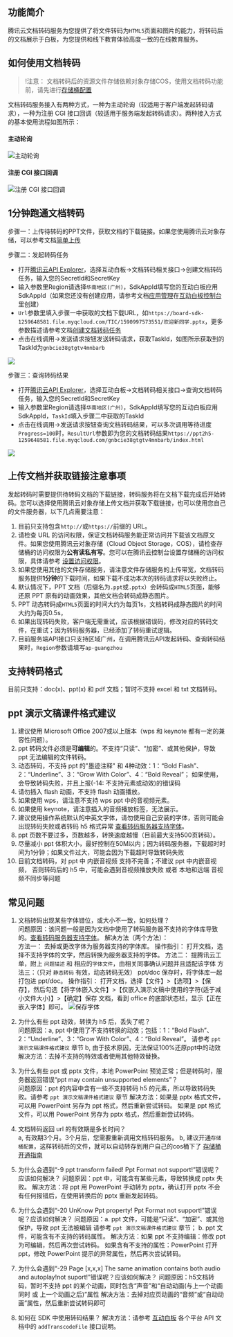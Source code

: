 ## 功能简介

腾讯云文档转码服务为您提供了将文件转码为`HTML5`页面和图片的能力，将转码后的文档展示于白板，为您提供和线下教育体验高度一致的在线教育服务。

## 如何使用文档转码

> !注意：
>   文档转码后的资源文件存储依赖对象存储COS，使用文档转码功能前，请先进行[存储桶配置](../控制台指南/存储桶配置.md)


文档转码服务接入有两种方式，一种为主动轮询（较适用于客户端发起转码请求），一种为注册 CGI 接口回调（较适用于服务端发起转码请求）。两种接入方式的基本使用流程如图所示：

#### 主动轮询

![主动轮询](https://main.qcloudimg.com/raw/b68d5f5531262a91806e3862611a2cd6/%E6%96%87%E6%A1%A3%E8%BD%AC%E7%A0%81%E4%B8%BB%E5%8A%A8.png)

#### 注册 CGI 接口回调

![注册 CGI 接口回调](https://main.qcloudimg.com/raw/73fc644b99182750a43b4b725aa5580f/%E6%96%87%E6%A1%A3%E8%BD%AC%E7%A0%81CGI.png)

## 1分钟跑通文档转码

步骤一：上传待转码的PPT文件，获取文档的下载链接。如果您使用腾讯云对象存储，可以参考文档[简单上传](https://cloud.tencent.com/document/product/436/14113)

步骤二：发起转码任务
   - 打开[腾讯云API Explorer](https://console.cloud.tencent.com/api/explorer?Product=tiw&Version=2019-09-19&Action=CreateTranscode&SignVersion=)，选择互动白板->文档转码相关接口->创建文档转码任务，输入您的SecretId和SecretKey
   - 输入参数里Region请选择`华南地区(广州)`，SdkAppId填写您的互动白板应用SdkAppId（如果您还没有创建应用，请参考文档[应用管理](../控制台指南/应用管理.md)在[互动白板控制台](https://console.cloud.tencent.com/tiw/app)里创建）
   - `Url`参数里填入步骤一中获取的文档下载URL，如`https://board-sdk-1259648581.file.myqcloud.com/TIC/1590997573551/欢迎新同学.pptx`，更多参数描述请参考文档[创建文档转码任务](https://cloud.tencent.com/document/product/1137/40060)
   - 点击在线调用->发送请求按钮发送转码请求，获取TaskId，如图所示获取到的TaskId为`gnbcie38gtgtv4mnbarb`

![](https://main.qcloudimg.com/raw/83884ec74e199e06f19fe2da790fc4c4.png)

步骤三：查询转码结果
   - 打开[腾讯云API Explorer](https://console.cloud.tencent.com/api/explorer?Product=tiw&Version=2019-09-19&Action=DescribeTranscode&SignVersion=)，选择互动白板->文档转码相关接口->查询文档转码任务，输入您的SecretId和SecretKey
   - 输入参数里Region请选择`华南地区(广州)`，SdkAppId填写您的互动白板应用SdkAppId，`TaskId`填入步骤二中获取的TaskId
   - 点击在线调用->发送请求按钮查询文档转码结果，可以多次调用等待进度`Progress=100`时，`ResultUrl`参数即为您的文档转码结果`https://ppt2h5-1259648581.file.myqcloud.com/gnbcie38gtgtv4mnbarb/index.html`

![](https://main.qcloudimg.com/raw/9a2a06b9d0fe61f64c59476ff5a74260.png)

## 上传文档并获取链接注意事项

发起转码时需要提供待转码文档的下载链接，转码服务将在文档下载完成后开始转码。您可以选择使用腾讯云对象存储上传文档并获取下载链接，也可以使用您自己的文件服务器，以下几点需要注意：

1. 目前只支持包含`http://`或`https://`前缀的 URL。
2. 请检查 URL 的访问权限，保证文档转码服务能正常访问并下载该文档原文件。如果您使用腾讯云对象存储（Cloud Object Storage，COS），请检查存储桶的访问权限为**公有读私有写**。您可以在腾讯云控制台设置存储桶的访问权限，具体请参考 [设置访问权限](https://cloud.tencent.com/document/product/436/13315)。
3. 如果您使用其他的文件存储服务，请注意文件存储服务的上传带宽，文档转码服务提供**1分钟**的下载时间，如果下载不成功本次的转码请求将以失败终止。
4. 默认情况下，PPT 文档（后缀名为`.ppt`或`.pptx`）会转码成`HTML5`页面，能够还原 PPT 原有的动画效果，其他文档会转码成静态图片。
5. PPT 动态转码成`HTML5`页面的时间大约为每页1s，文档转码成静态图片的时间大约为每页0.5s，
6. 如果出现转码失败，客户端无需重试，应该根据错误码，修改对应的转码文件，在重试；因为转码服务器，已经添加了转码重试逻辑。
7. 目前服务端API接口只支持区域广州，在调用腾讯云API发起转码、查询转码结果时，`Region`参数请填写`ap-guangzhou`

## 支持转码格式
目前只支持：doc(x)、ppt(x) 和 pdf 文档；暂时不支持 excel 和 txt 文档转码。

## ppt 演示文稿课件格式建议

1. 建议使用 Microsoft Office 2007或以上版本（wps 和 keynote 都有一定的兼容性问题）。
2. ppt 转码文件必须是**可编辑**的。不支持“只读”、“加密”、或其他保护，导致 ppt 无法编辑的文件转码。
3. 动态转码，不支持 ppt 的"墨迹注释" 和 4种动效：1：“Bold Flash”、2：“Underline”、3：“Grow With Color”、4：“Bold Reveal”；
   如果使用，会导致转码失败，并且上报(-14: 不支持元素或动效)的错误码
4. 请勿插入 flash 动画，不支持 flash 动画播放。
5. 如果使用 wps，请注意不支持 wps ppt 中的音视频元素。
6. 如果使用 keynote，请注意插入的音频播放标签，无法展示。
7. 建议使用操作系统默认的中英文字体，请勿使用自己安装的字体，否则可能会出现转码失败或者转码 h5 格式异常 [查看转码服务器支持字体](./PPT转h5支持字体列表.md)。
8. ppt 页数不要过多，页数越多，转换速度越慢（目前最大支持500页转码）。
9. 尽量减小 ppt 体积大小，最好控制在50M以内；因为转码服务器，下载超时时间为1分钟；如果文件过大，可能会因为下载超时导致转码失败
10. 目前文档转码，对 ppt 中 内嵌音视频 支持不完善；不建议 ppt 中内嵌音视频，
   否则转码后的 h5 中，可能会遇到音视频播放失败 或者 本地和远端 音视频不同步等问题 

## 常见问题
1. 文档转码出现某些字体错位，或大小不一致，如何处理？  
问题原因：该问题一般是因为文档中使用了转码服务器不支持的字体库导致的。[查看转码服务器支持字体](./PPT转h5支持字体列表.md)。
解决方法（两个方法）：  
方法一：
去掉或更改字体为服务器支持的字体库。
操作指引：
打开文档，选择不支持字体的文字，然后转换为服务器支持的字体。
方法二：
提腾讯云工单，附上 `问题描述` 和 相应的`字体文件`，由相关同事确认问题并且适配该字体
方法三：（只对 `静态转码` 有效，动态转码无效）
ppt/doc 保存时，将字体库一起打包进 ppt/doc。
操作指引：
打开文档，选择【文件】>【选项】>【保存】，然后勾选【将字体嵌入文件】>【仅嵌入演示文稿中使用的字符(适于减小文件大小)】>【确定】保存 文档，看到 office 的底部状态栏，显示【正在嵌入字体】即可。
![保存字体](https://main.qcloudimg.com/raw/749786466e29a0afb8db26af51aded6e/powerpoint%E4%BF%9D%E5%AD%98%E5%AD%97%E4%BD%93-%E8%8C%83%E4%BE%8B.png)

2. 为什么有些 ppt 动效，转换为 h5 后，丢失了呢？  
问题原因：a, ppt 中使用了不支持转换的动效；包括：1：“Bold Flash”、2：“Underline”、3：“Grow With Color”、4：“Bold Reveal”。
请参考 `ppt 演示文稿课件格式建议` 章节
b, 由于技术原因，无法保证100%还原ppt中的动效
解决方法：去掉不支持的特效或者使用其他特效替换。
3. 为什么有些 ppt 或 pptx 文件，本地 PowerPoint 预览正常；但是转码时，服务器返回错误“ppt may contain unsupported elements”？  
问题原因：ppt 的内容中含有一些不支持转码 h5 的元素，所以导致转码失败。请参考 `ppt 演示文稿课件格式建议` 章节
解决方法：如果是 pptx 格式文件，可以用 PowerPoint 另存为 ppt 格式，然后重新尝试转码。
如果是 ppt 格式文件，可以用 PowerPoint 另存为 pptx 格式，然后重新尝试转码。
4. 文档转码返回 url 的有效期是多长时间？  
a, 有效期3个月。3个月后，您需要重新调用文档转码服务。
b, 建议开通`存储桶配置`，这样转码后的文件，就可以自动转存到用户自己的cos桶下了  [存储桶开通指南](https://cloud.tencent.com/document/product/1137/45256)
5. 为什么会遇到“-9 ppt transform failed! Ppt Format not support!”错误呢？应该如何解决？
问题原因：ppt 中，可能含有某些元素，导致转换成 pptx 失败。
解决方法：将 ppt 用 PowerPoint 手动转为 pptx，确认打开 pptx 不会有任何报错后，在使用转换后的 pptx 重新发起转码。
6. 为什么会遇到“-20 UnKnow Ppt property! Ppt Format not support!”错误呢？应该如何解决？
问题原因：a. ppt 文件，可能是“只读”、“加密”、或其他保护，导致 ppt 无法被编辑  请参考 `ppt 演示文稿课件格式建议` 章节；
b. ppt 文件，可能含有不支持的转码属性。
解决方法：如果 ppt 不支持编辑：修改 ppt 为可编辑，然后再次尝试转码。
如果含有不支持的属性：PowerPoint 打开 ppt，修改 PowerPoint 提示的异常属性，然后再次尝试转码。
7. 为什么会遇到“-29 Page [x,x,x] The same animation contains both audio and autoplay!not suport!”错误呢？应该如何解决？
问题原因：h5文档转码，暂时不支持 ppt 的某个动画，同时包含“声音”和“自动动画(与上一个动画同时 或 上一个动画之后)”属性
解决方法：去掉对应页动画的“音频”或“自动动画”属性，然后重新尝试转码即可

8. 如何在 SDK 中使用转码结果？
解决方法：请参考 [互动白板](https://cloud.tencent.com/document/product/1137/39928) 各个平台 API 文档中的 `addTranscodeFile` 接口说明。
